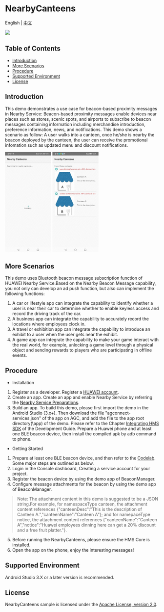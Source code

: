 # NearbyCanteens
English | [中文](https://github.com/HMS-Core/hms-nearby-demo/blob/master/NearbyCanteens/README_ZH.md)

[![](https://camo.githubusercontent.com/ce1c195eb2524e4e67a2e74bf6e9619555aa0913/68747470733a2f2f696d672e736869656c64732e696f2f62616467652f446f63732d686d736775696465732d627269676874677265656e)](https://developer.huawei.com/consumer/en/doc/development/HMSCore-Guides/introduction-0000001050040566)

## Table of Contents
 * [Introduction](#introduction)
 * [More Scenarios](#more-scenarios)
 * [Procedure](#procedure)
 * [Supported Environment](#supported-environment)
 * [License](#license)

## Introduction
This demo demonstrates a use case for beacon-based proximity messages in Nearby Service:
Beacon-based proximity messages enable devices near places such as stores, scenic spots, and airports to subscribe to beacon messages containing information including merchandise introduction, preference information, news, and notifications. This demo shows a scenario as follow: A user walks into a canteen, once he/she is nearby the beacon deployed by the canteen, the user can receive the promotional infomation such as updated menu and discount notifications.

<img src="Result_1.jpg" width = 30% height = 30%> <img src="Result_2.jpg" width = 30% height = 30%>

## More Scenarios
This demo uses Bluetooth beacon message subscription function of HUAWEI Nearby Service.Based on the Nearby Beacon Message capability, you not only can develop an ad push function, but also can implement the following functions:
1. A car or lifestyle app can integrate the capability to identify whether a user is near their car to determine whether to enable keyless access and record the driving track of the car.
2. A business app can integrate the capability to accurately record the locations where employees clock in.
3. A travel or exhibition app can integrate the capability to introduce an exhibit to a user when the user gets near the exhibit.
4. A game app can integrate the capability to make your game interact with the real world, for example, unlocking a game level through a physical object and sending rewards to players who are participating in offline events.

## Procedure
* Installation
1. Register as a developer.
Register a [HUAWEI account](https://developer.huawei.com/consumer/en/).
2. Create an app.
Create an app and enable Nearby Service by referring the [Nearby Service Preparations](https://developer.huawei.com/consumer/en/doc/development/HMSCore-Guides/config-agc-0000001050040578).
3. Build an app.
To build this demo, please first import the demo in the Android Studio (3.x+). Then download the file "agconnect-services.json" of the app on AGC, and add the file to the app root directory(\app) of the demo. Please refer to the Chapter [Integrating HMS SDK](https://developer.huawei.com/consumer/en/doc/development/HMSCore-Guides/android-integrating-sdk-0000001050126093) of the Development Guide.
Prepare a Huawei phone and at least one BLE beacon device, then install the compiled apk by adb command to phone.

* Getting Started
1. Prepare at least one BLE beacon device, and then refer to the [Codelab](https://developer.huawei.com/consumer/en/codelab/HUAWEINearbyMessageKit/index.html). Some major steps are outlined as below.
2. Login in the Console dashboard, Creating a service account for your project.
3. Register the beacon device by using the demo app of BeaconManager. 
4. Configure message attachments for the beacon by using the demo app of BeaconManager.
> Note: The attachment content in this demo is suggested to be a JSON string.For example, for namespaceType canteen, the attachment content references {"canteenDesc":"This is the description of Canteen A.","canteenName":"Canteen A"}; and for namepaceType notice, the attachment content references {"canteenName":"Canteen A","notice":"Huawei employees dinning here can get a 20% discount and a free fruit platter."}.

5. Before running the NearbyCanteens, please ensure the HMS Core is installed.
6. Open the app on the phone, enjoy the interesting messages!


## Supported Environment
Android Studio 3.X or a later version is recommended.

## License
 NearbyCanteens sample is licensed under the [Apache License, version 2.0](http://www.apache.org/licenses/LICENSE-2.0).
